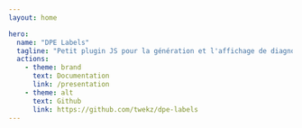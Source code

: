 ```yaml
---
layout: home

hero:
  name: "DPE Labels"
  tagline: "Petit plugin JS pour la génération et l'affichage de diagnostics de performance énergétique sur le web."
  actions:
    - theme: brand
      text: Documentation
      link: /presentation
    - theme: alt
      text: Github
      link: https://github.com/twekz/dpe-labels
---
```

